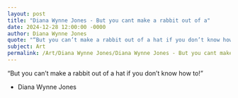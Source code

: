 ```yaml
---
layout: post
title: "Diana Wynne Jones - But you cant make a rabbit out of a"
date: 2024-12-28 12:00:00 -0000
author: Diana Wynne Jones
quote: "“But you can’t make a rabbit out of a hat if you don’t know how to!”"
subject: Art
permalink: /Art/Diana Wynne Jones/Diana Wynne Jones - But you cant make a rabbit out of a
---
```


“But you can’t make a rabbit out of a hat if you don’t know how to!”

- Diana Wynne Jones
